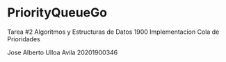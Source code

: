 # PriorityQueueGo
Tarea #2 Algoritmos y Estructuras de Datos 1900
Implementacion Cola de Prioridades

Jose Alberto Ulloa Avila
20201900346
